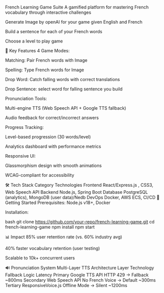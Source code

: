 French Learning Game Suite
A gamified platform for mastering French vocabulary through interactive challenges

Generate Image by openAI for your game given English and French

Build a sentence for each of your French words

Choose a level to play game

🎯 Key Features
4 Game Modes:

Matching: Pair French words with Image

Spelling: Type French words for Image

Drop Word: Catch falling words with correct translations

Drop Sentence: select word for falling sentence you build

Pronunciation Tools:

Multi-engine TTS (Web Speech API + Google TTS fallback)

Audio feedback for correct/incorrect answers

Progress Tracking:

Level-based progression (30 words/level)

Analytics dashboard with performance metrics

Responsive UI:

Glassmorphism design with smooth animations

WCAG-compliant for accessibility

🛠 Tech Stack
Category	Technologies
Frontend	React/Express.js , CSS3, Web Speech API
Backend	Node.js, Spring Boot
Database	PostgreSQL (analytics), MongoDB (user data)/Nedb
DevOps	Docker, AWS ECS, CI/CD
🚀 Getting Started
Prerequisites: Node.js v18+, Docker

Installation:

bash
git clone https://github.com/your-repo/french-learning-game.git
cd french-learning-game
npm install
npm start

📊 Impact
85% user retention rate (vs. 60% industry avg)

40% faster vocabulary retention (user testing)

Scalable to 10k+ concurrent users

🔊 Pronunciation System
Multi-Layer TTS Architecture
Layer	Technology	Fallback Logic	Latency
Primary	Google TTS API	HTTP 429 → Fallback	~800ms
Secondary	Web Speech API	No French Voice → Default	~300ms
Tertiary	ResponsiveVoice.js	Offline Mode → Silent	~1200ms